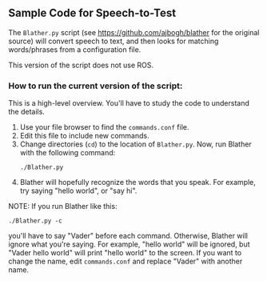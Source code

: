 ## Sample Code for Speech-to-Test

The `Blather.py` script (see https://github.com/ajbogh/blather for the original source) will convert speech to text, and then looks for matching words/phrases from a configuration file. 

This version of the script does not use ROS.  

### How to run the current version of the script:
This is a high-level overview.  You'll have to study the code to understand the details.

1. Use your file browser to find the `commands.conf` file.
2. Edit this file to include new commands.  
3. Change directories (`cd`) to the location of `Blather.py`.  Now, run Blather with the following command:
   ```
   ./Blather.py
   ```
4. Blather will hopefully recognize the words that you speak.  For example, try saying "hello world", or "say hi".

NOTE:  If you run Blather like this:
```
./Blather.py -c
```
you'll have to say "Vader" before each command.  Otherwise, Blather will ignore what you're saying.  For example, "hello world" will be ignored, but "Vader hello world" will print "hello world" to the screen.  If you want to change the name, edit `commands.conf` and replace "Vader" with another name.


